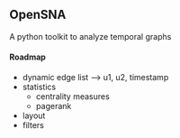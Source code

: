 ## OpenSNA

A python toolkit to analyze temporal graphs

#### Roadmap
* dynamic edge list --> u1, u2, timestamp
* statistics
	* centrality measures
	* pagerank
* layout
* filters
